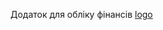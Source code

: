 Додаток для обліку фінансів
[logo](https://github.com/koleso8/Money_Guard_2/blob/d26b3310b133a3297d704e6df699e587e7eda550/src/images/icons.svg)
